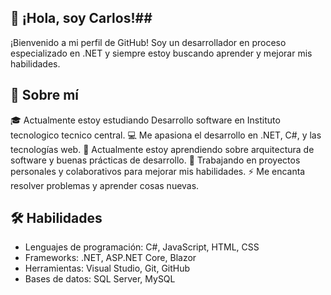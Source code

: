## 👋 ¡Hola, soy Carlos!##

¡Bienvenido a mi perfil de GitHub! Soy un desarrollador en proceso especializado en .NET y siempre estoy buscando aprender y mejorar mis habilidades.

## 🚀 Sobre mí
🎓 Actualmente estoy estudiando Desarrollo software en Instituto tecnologico tecnico central.
💻 Me apasiona el desarrollo en .NET, C#, y las tecnologías web.
🌱 Actualmente estoy aprendiendo sobre arquitectura de software y buenas prácticas de desarrollo.
🔭 Trabajando en proyectos personales y colaborativos para mejorar mis habilidades.
⚡ Me encanta resolver problemas y aprender cosas nuevas.
## 🛠️ Habilidades
- Lenguajes de programación: C#, JavaScript, HTML, CSS
- Frameworks: .NET, ASP.NET Core, Blazor
- Herramientas: Visual Studio, Git, GitHub
- Bases de datos: SQL Server, MySQL
